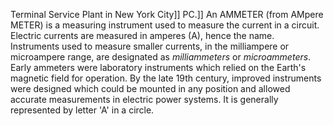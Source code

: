 Terminal Service Plant in New York City]] PC.]] An AMMETER (from AMpere METER) is a measuring instrument used to measure the current in a circuit. Electric currents are measured in amperes (A), hence the name. Instruments used to measure smaller currents, in the milliampere or microampere range, are designated as _milliammeters_ or _microammeters_. Early ammeters were laboratory instruments which relied on the Earth's magnetic field for operation. By the late 19th century, improved instruments were designed which could be mounted in any position and allowed accurate measurements in electric power systems. It is generally represented by letter 'A' in a circle.
